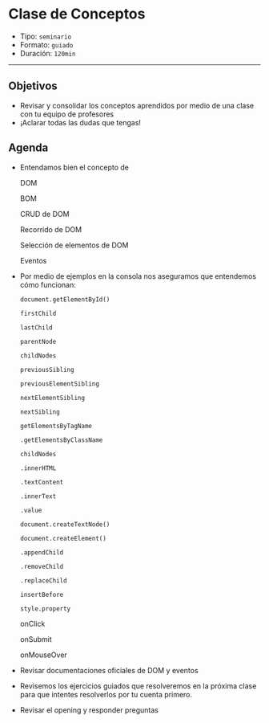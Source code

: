 # Clase de Conceptos

- Tipo: `seminario`
- Formato: `guiado`
- Duración: `120min`

***

## Objetivos

- Revisar y consolidar los conceptos aprendidos por medio de una clase con tu
  equipo de profesores
- ¡Aclarar todas las dudas que tengas!

## Agenda

- Entendamos bien el concepto de

  DOM

  BOM

  CRUD de DOM

  Recorrido de DOM

  Selección de elementos de DOM

  Eventos

- Por medio de ejemplos en la consola nos aseguramos que entendemos cómo
    funcionan:

  `document.getElementById()`

  `firstChild`

  `lastChild`

  `parentNode`

  `childNodes`

  `previousSibling`

  `previousElementSibling`

  `nextElementSibling`

  `nextSibling`

  `getElementsByTagName`

  `.getElementsByClassName`

  `childNodes`

  `.innerHTML`

  `.textContent`

  `.innerText`

  `.value`

  `document.createTextNode()`

  `document.createElement()`

  `.appendChild`

  `.removeChild`

  `.replaceChild`

  `insertBefore`

  `style.property`

  onClick

  onSubmit

  onMouseOver

- Revisar documentaciones oficiales de DOM y eventos

- Revisemos los ejercicios guiados que resolveremos en la próxima clase para
   que intentes resolverlos por tu cuenta primero.
   
- Revisar el opening y responder preguntas

